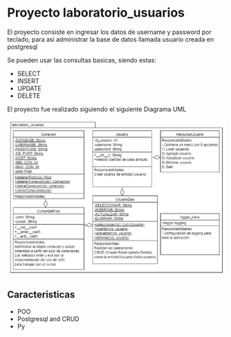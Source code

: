 # Proyecto laboratorio_usuarios
El proyecto consiste en ingresar los datos de username y password por teclado, para asi administrar la base de datos llamada usuario creada en postgresql

Se pueden usar las consultas basicas, siendo estas:

- SELECT
- INSERT
- UPDATE
- DELETE

El proyecto fue realizado siguiendo el siguiente Diagrama UML

![UML](https://github.com/MainRDSniper09/Laboratorio_usuarios/blob/master/UML/laboratorio_usuarios.png)

## Caracteristicas
- POO
- Postgresql and CRUD
- Py
